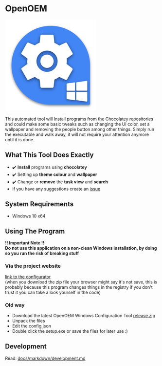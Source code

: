 # OpenOEM
![Project logo](/src/icon-small.png?raw=true "Project logo")
  
This automated tool will Install programs from the Chocolatey repositories and could make some basic tweaks such as changing the UI color, set a wallpaper and removing the people button among other things. Simply run the executable and walk away, it will not require your attention anymore until it is done. 

## What This Tool Does Exactly
- :heavy_check_mark: **Install** programs using **chocolatey** 
- :heavy_check_mark: Setting up **theme colour** and **wallpaper**  
- :heavy_check_mark: Change or **remove** the **task view** and **search**
- If you have any suggestions create an [issue](https://github.com/dennis1248/OpenOEM/issues)

## System Requirements
- Windows 10 x64  

## Using The Program
**!! Important Note !!**  
**Do not use this application on a non-clean Windows installation, by doing so you run the risk of breaking stuff**
### Via the project website
[link to the configurator](https://openoem.masterracegeeks.eu/#configure)  
(when you download the zip file your browser might say it's not save, this is probably because this program changes things in the registry if you don't trust it you can take a look yourself in the code)
### Old way
- Download the latest OpenOEM Windows Configuration Tool [release zip](https://github.com/dennis1248/OpenOEM/releases)
- Unpack the files
- Edit the config.json
- Double click the setup.exe or save the files for later use :)

## Development
Read: [docs/markdown/development.md](https://github.com/dennis1248/OpenOEM/blob/master/docs/markdown/development.md)
